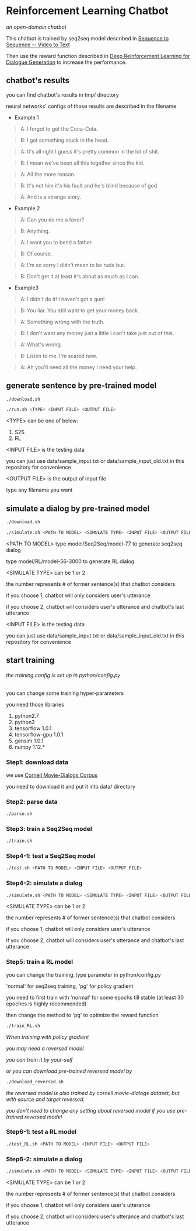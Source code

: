 # Reinforcement Learning Chatbot
*an open-domain chatbot*

This chatbot is trained by seq2seq model described in [Sequence to Sequence -- Video to Text](https://arxiv.org/abs/1505.00487)

Then use the reward function described in [Deep Reinforcement Learning for Dialogue Generation](https://arxiv.org/abs/1606.01541) to increase the performance.

## chatbot's results
you can find chatbot's results in tmp/ directory

neural networks' configs of those results are described in the filename

* Example 1
>A: I forgot to get the Coca-Cola.

>B: I got something stuck in the head.

>A: It's all right I guess it's pretty common in the lot of shit.

>B: I mean we've been all this together since the kid.

>A: All the more reason.

>B: It's not him it's his fault and he's blind because of god.

>A: And is a strange story.

* Example 2
>A: Can you do me a favor?

>B: Anything.

>A: I want you to bend a father.

>B: Of course.

>A: I'm so sorry I didn't mean to be rude but.

>B: Don't get it at least it's about as much as I can.

* Example3
>A: I didn't do it! I haven't got a gun!

>B: You liar. You still want to get your money back.

>A: Something wrong with the truth.

>B: I don't want any money just a little I can't take just out of this.

>A: What's wrong.

>B: Listen to me. I'm scared now.

>A: Ah you'll need all the money I need your help.

## generate sentence by pre-trained model
```bash
./download.sh
```
```bash
./run.sh <TYPE> <INPUT FILE> <OUTPUT FILE>
```
\<TYPE\> can be one of below:
1. S2S
2. RL

\<INPUT FILE\> is the testing data

you can just use data/sample_input.txt or data/sample_input_old.txt in this repository for convenience

\<OUTPUT FILE\> is the output of input file

type any filename you want

## simulate a dialog by pre-trained model
```bash
./download.sh
```
```bash
./simulate.sh <PATH TO MODEL> <SIMULATE TYPE> <INPUT FILE> <OUTPUT FILE>
```
\<PATH TO MODEL\>
type model/Seq2Seq/model-77 to generate seq2seq dialog

type model/RL/model-56-3000 to generate RL dialog

\<SIMULATE TYPE\> can be 1 or 2

the number represents # of former sentence(s) that chatbot considers

if you choose 1, chatbot will only considers user's utterance

if you choose 2, chatbot will considers user's utterance and chatbot's last utterance

\<INPUT FILE\> is the testing data

you can just use data/sample_input.txt or data/sample_input_old.txt in this repository for convenience

## start training
###### the training config is set up in python/config.py

you can change some training hyper-parameters

you need those libraries
1. python2.7
2. python3
3. tensorflow 1.0.1
4. tensorflow-gpu 1.0.1
5. gensim 1.0.1
6. numpy 1.12.*

### Step1: download data
we use [Cornell Movie-Dialogs Corpus](https://www.cs.cornell.edu/~cristian/Cornell_Movie-Dialogs_Corpus.html)

you need to download it and put it into data/ directory

### Step2: parse data
```bash
./parse.sh
```

### Step3: train a Seq2Seq model
```bash
./train.sh
```

### Step4-1: test a Seq2Seq model
```bash
./test.sh <PATH TO MODEL> <INPUT FILE> <OUTPUT FILE>
```

### Step4-2: simulate a dialog
```bash
./simulate.sh <PATH TO MODEL> <SIMULATE TYPE> <INPUT FILE> <OUTPUT FILE>
```
\<SIMULATE TYPE\> can be 1 or 2

the number represents # of former sentence(s) that chatbot considers

if you choose 1, chatbot will only considers user's utterance

if you choose 2, chatbot will considers user's utterance and chatbot's last utterance

### Step5: train a RL model
you can change the training_type parameter in python/config.py

'normal' for seq2seq training, 'pg' for policy gradient

you need to first train with 'normal' for some epochs till stable (at least 30 epoches is highly recommended)

then change the method to 'pg' to optimize the reward function

```bash
./train_RL.sh
```

*When training with policy gradient*

*you may need a reversed model*

*you can train it by your-self*

*or you can download pre-trained reversed model by*
```bash
./download_reversed.sh
```
*the reversed model is also trained by cornell movie-dialogs dataset, but with source and target reversed.*

*you don't need to change any setting about reversed model if you use pre-trained reversed model*

### Step6-1: test a RL model
```bash
./test_RL.sh <PATH TO MODEL> <INPUT FILE> <OUTPUT FILE>
```

### Step6-2: simulate a dialog
```bash
./simulate.sh <PATH TO MODEL> <SIMULATE TYPE> <INPUT FILE> <OUTPUT FILE>
```
\<SIMULATE TYPE\> can be 1 or 2

the number represents # of former sentence(s) that chatbot considers

if you choose 1, chatbot will only considers user's utterance

if you choose 2, chatbot will considers user's utterance and chatbot's last utterance
